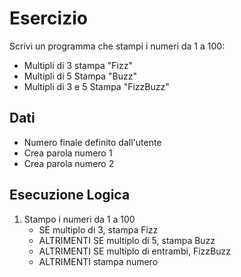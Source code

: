 # Esercizio

Scrivi un programma che stampi i numeri da 1 a 100:
- Multipli di 3 stampa "Fizz"
- Multipli di 5 Stampa "Buzz"
- Multipli di 3 e 5 Stampa "FizzBuzz"

## Dati
- Numero finale definito dall'utente
- Crea parola numero 1
- Crea parola numero 2

## Esecuzione Logica
1. Stampo i numeri da 1 a 100
    - SE multiplo di 3, stampa Fizz
    - ALTRIMENTI SE multiplo di 5, stampa Buzz
    - ALTRIMENTI SE multiplo di entrambi, FizzBuzz
    - ALTRIMENTI stampa numero